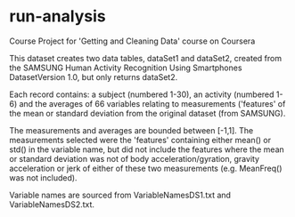 # run-analysis
Course Project for 'Getting and Cleaning Data' course on Coursera

This dataset creates two data tables, dataSet1 and dataSet2, created from the SAMSUNG Human Activity Recognition Using Smartphones DatasetVersion 1.0, but only returns dataSet2.

Each record contains: a subject (numbered 1-30), an activity (numbered 1-6) and the averages of 66 variables relating to measurements ('features' of the mean or standard deviation from the original dataset (from SAMSUNG).

The measurements and averages are bounded between [-1,1].
The measurements selected were the 'features' containing either mean() or std() in the variable name, but did not include the features where the mean or standard deviation was not of body acceleration/gyration, gravity acceleration or jerk of either of these two measurements (e.g. MeanFreq() was not included).

Variable names are sourced from VariableNamesDS1.txt and VariableNamesDS2.txt.
